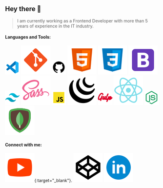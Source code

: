 ## Hey there 👋

> I am currently working as a Frontend Developer with more than 5 years of experience in the IT industry.

#### Languages and Tools:

![VisualStudioCode](https://github.com/Chintanjadav/Chintanjadav/blob/main/icons/visual-studio-code.png "VisualStudioCode")
![GIT](https://github.com/Chintanjadav/Chintanjadav/blob/main/icons/git.svg "GIT")
![GITHUB](https://github.com/Chintanjadav/Chintanjadav/blob/main/icons/github.png "GITHUB")
![HTML 5](https://github.com/Chintanjadav/Chintanjadav/blob/main/icons/html5.svg "HTML 5")
![CSS 3](https://github.com/Chintanjadav/Chintanjadav/blob/main/icons/css3.svg "CSS 3")
![Bootstrap](https://github.com/Chintanjadav/Chintanjadav/blob/main/icons/bootstrap.svg "Bootstrap")
![Tailwind CSS](https://github.com/Chintanjadav/Chintanjadav/blob/main/icons/tailwind.png "Tailwind CSS")
![SCSS](https://github.com/Chintanjadav/Chintanjadav/blob/main/icons/sass.svg "SASS")
![Javascript](https://github.com/Chintanjadav/Chintanjadav/blob/main/icons/js.png "JAVASCRIPT")
![jQuery](https://github.com/Chintanjadav/Chintanjadav/blob/main/icons/jquery.svg "jQuery")
![Gulp](https://github.com/Chintanjadav/Chintanjadav/blob/main/icons/gulp.png "gulp")
![React](https://github.com/Chintanjadav/Chintanjadav/blob/main/icons/react.svg "React")
![Node](https://github.com/Chintanjadav/Chintanjadav/blob/main/icons/node.png "Node")
![Mongodb](https://github.com/Chintanjadav/Chintanjadav/blob/main/icons/mongodb.svg "Mongodb")

#### Connect with me:

[![Youtube](https://github.com/Chintanjadav/Chintanjadav/blob/main/icons/youtube.svg "Youtube")](https://www.youtube.com/channel/UCzk-Ck1hnzEl44Y7PASfA7Q){:target="_blank"}.
![Codepen](https://github.com/Chintanjadav/Chintanjadav/blob/main/icons/codepen.svg "Codepen")
![Linkedin](https://github.com/Chintanjadav/Chintanjadav/blob/main/icons/linkedin.svg "Linkedin")
